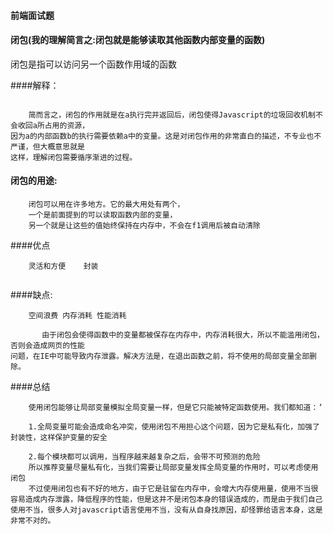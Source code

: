 #### 前端面试题

#### 闭包\(我的理解简言之:闭包就是能够读取其他函数内部变量的函数\)

闭包是指可以访问另一个函数作用域的函数

####解释：
```

    简而言之，闭包的作用就是在a执行完并返回后，闭包使得Javascript的垃圾回收机制不会收回a所占用的资源，
因为a的内部函数b的执行需要依赖a中的变量。这是对闭包作用的非常直白的描述，不专业也不严谨，但大概意思就是
这样，理解闭包需要循序渐进的过程。
```

#### 闭包的用途:

```
    闭包可以用在许多地方。它的最大用处有两个，
    一个是前面提到的可以读取函数内部的变量，
    另一个就是让这些的值始终保持在内存中，不会在f1调用后被自动清除
```


####优点


``` 
    灵活和方便    封装
    
```


####缺点:

```
    空间浪费 内存消耗 性能消耗

       由于闭包会使得函数中的变量都被保存在内存中，内存消耗很大，所以不能滥用闭包，否则会造成网页的性能
问题，在IE中可能导致内存泄露。解决方法是，在退出函数之前，将不使用的局部变量全部删除。

```

####总结

```
    使用闭包能够让局部变量模拟全局变量一样，但是它只能被特定函数使用。我们都知道：‘

    1.全局变量可能会造成命名冲突，使用闭包不用担心这个问题，因为它是私有化，加强了封装性，这样保护变量的安全

    2.每个模块都可以调用，当程序越来越复杂之后，会带不可预测的危险
    所以推荐变量尽量私有化，当我们需要让局部变量发挥全局变量的作用时，可以考虑使用闭包
    不过使用闭包也有不好的地方，由于它是驻留在内存中，会增大内存使用量，使用不当很容易造成内存泄露，降低程序的性能，但是这并不是闭包本身的错误造成的，而是由于我们自己使用不当，很多人对javascript语言使用不当，没有从自身找原因，却怪罪给语言本身，这是非常不对的。


```